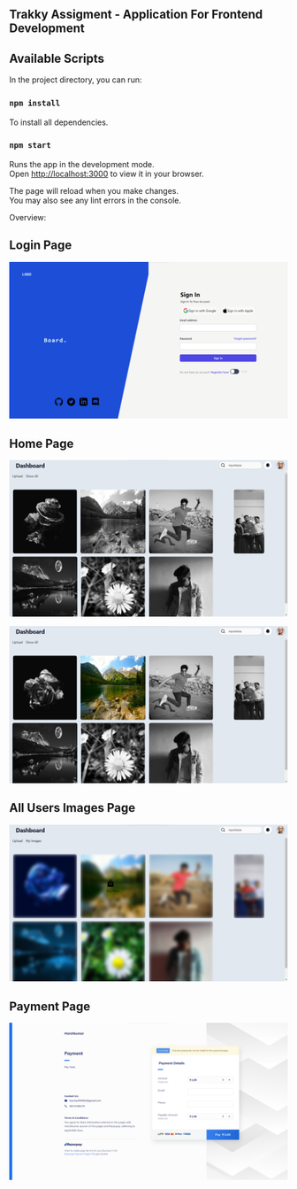 ## Trakky Assigment - Application For Frontend Development

## Available Scripts

In the project directory, you can run:

### `npm install`

To install all dependencies.

### `npm start`

Runs the app in the development mode.\
Open [http://localhost:3000](http://localhost:3000) to view it in your browser.

The page will reload when you make changes.\
You may also see any lint errors in the console.

Overview:

## Login Page
![Login Page](https://github.com/IamHarsh05/Trakky-Assignment/blob/main/public/Photo/Login_Page.png)

## Home Page
![1. Home Page ](https://github.com/IamHarsh05/Trakky-Assignment/blob/main/public/Photo/Home_Page.png)

![2. Home Page](https://github.com/IamHarsh05/Trakky-Assignment/blob/main/public/Photo/Home_Page_1.png)

## All Users Images Page
![All Users Images Page](https://github.com/IamHarsh05/Trakky-Assignment/blob/main/public/Photo/All_User_Page.png)

## Payment Page
![Payment Page](https://github.com/IamHarsh05/Trakky-Assignment/blob/main/public/Photo/Payment_Page.png)


